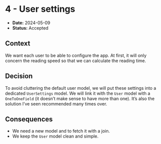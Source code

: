 # 4 - User settings

* **Date:** 2024-05-09
* **Status:** Accepted


## Context

We want each user to be able to configure the app.
At first, it will only concern the reading speed so that we can calculate the reading time.


## Decision

To avoid cluttering the default user model, we will put these settings into a dedicated `UserSettings` model.
We will link it with the `User` model with a `OneToOneField` (it doesn’t make sense to have more than one).
It’s also the solution I’ve seen recommended many times over.


## Consequences

* We need a new model and to fetch it with a join.
* We keep the `User` model clean and simple.
